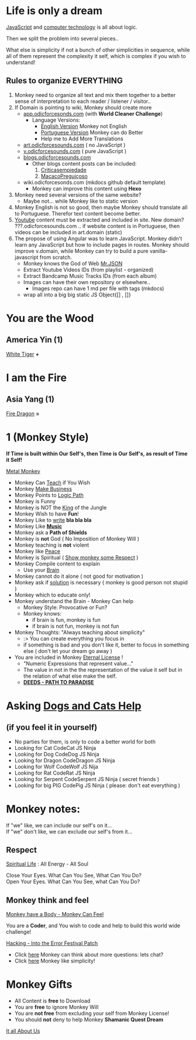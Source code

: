 # Life is only a dream

[JavaScript](https://odicforcesounds.bandcamp.com/album/spiritual-algorithm) and [computer technology](https://odicforcesounds.bandcamp.com/track/just-a-technical-skill-set) is all about logic.

Then we split the problem into several pieces.. 

What else is simplicity if not a bunch of other simplicities in sequence, while all of them represent the complexity it self, which is complex if you wish to understand! 

## Rules to organize EVERYTHING 
1. Monkey need to organize all text and mix them together to a better sense of interpretation to each reader / listener / visitor..
2. If Domain is pointing to wiki, Monkey should create more
    - [app.odicforcesonds.com](https://github.com/odicforcesounds/World-Cleaner) (with **World Cleaner Challenge**)
        - Language Versions: 
            - [English Version](./en/README.md) Monkey not English
            - [Portuguese Version](./pt/README.md) Monkey can do Better
            - Help me to Add More Translations 
    - [art.odicforcesounds.com](https://wiki.odicforcesounds.com/art/index.html) ( no JavaScript )
    - [v.odicforcesounds.com](https://wiki.odicforcesounds.com/v/) ( pure JavaScript )
    - [blogs.odicforcesounds.com](https://wiki.odicforcesounds.com/blogjs/src/b.html)
        - Other blogs content posts can be included: 
            1. [Criticasempiedade](https://criticasempiedade.blogspot.com/)
            2. [MacacoPreguiçoso](https://macacopreguicoso.blogspot.com/) 
    - wiki.odicforcesonds.com (mkdocs github default template)
        - Monkey can improve this content using **Hexo**
3. Monkey need several versions of the same website?
    - Maybe not... while Monkey like to static version
4. Monkey English is not so good, then maybe Monkey should translate all to Portuguese. Therefor text content become better.
5. [Youtube](./yt/README.md)  content must be extracted and included in site. New domain? ???.odicforcesounds.com .. if website content is in Portuguese, then videos can be included in art.domain (static)
6. The propose of using Angular was to learn JavaScript. Monkey didn't learn any JavaScript but how to include pages in routes. Monkey should improve v.domain, while Monkey can try to build a pure vanilla-javascript from scratch. 
    - Monkey knows the God of Web [Mr.JSON](https://odicforcesounds.bandcamp.com/track/mr-json)
    - Extract Youtube Videos IDs (from playlist - organized)
    - Extract Bandcamp Music Tracks IDs (from each album)
    - Images can have their own repository or elsewhere.. 
        - Images repo can have 1 md per file with tags (mkdocs)
    - wrap all into a big big static JS Object{[] , []}

# You are the Wood

## America Yin (1)

[White Tiger](./letters/Tiger_America.md) **+**

# I am the Fire 

## Asia Yang (1)

[Fire Dragon](./letters/Dragon_Asia.md) **=** 

# 1 (Monkey Style)

**If Time is built within Our Self's, then Time is Our Self's, as result of Time it Self!**

[Metal Monkey](./textos/README.md)

- Monkey Can [Teach](https://odicforcesounds.bandcamp.com/track/crafting-new-generations) if You Wish
- Monkey [Make Business](https://odicforcesounds.bandcamp.com/track/lets-make-business)
- Monkey Points to [Logic Path](https://wiki.odicforcesounds.com/art/pages/Dao/index.html)
- Monkey is Funny
- Monkey is NOT the [King](https://odicforcesounds.bandcamp.com/track/sun-wukong-the-monkey-king) of the Jungle
- Monkey Wish to have **Fun**!
- Monkey Like to [write](./MANIFEST.md) **bla bla bla** 
- Monkey Like **[Music](https://odicforcesounds.bandcamp.com/track/piano-words)**
- Monkey ask a **Path of Shields**
- Monkey is **not** God ( No Imposition of Monkey Will )
- Monkey teaching is **not** violent
- Monkey like [Peace](https://odicforcesounds.bandcamp.com/track/we-came-in-peace-trance-zone) 
- Monkey is Spiritual ( [Show monkey some Respect](https://odicforcesounds.bandcamp.com/track/show-us-some-respect-warning) )
- Monkey Compile content to explain
    - Use your [Brain](https://odicforcesounds.bandcamp.com/track/brain-chilout) 
- Monkey cannot do it alone ( not good for motivation )
- Monkey ask if [solution](./World-Cleaner.md) is necessary ( monkey is good person not stupid )
- Monkey which to educate only! 
- Monkey understand the Brain - Monkey Can help 
    - Monkey Style: Provocative or Fun? 
    - Monkey knows: 
        - if brain is fun, monkey is fun
        - if brain is not fun, monkey is not fun
- Monkey Thoughts: "Always teaching about simplicity" 
    - :> You can create everything you focus in
    - if something is bad and you don't like it, better to focus in something else ( don't let your dream go away )
- You are included in Monkey [Eternal License](./letters/Eternal_License.md) ! 
    - "Numeric Expressions that represent value..."
    - The value in not in the the representation of the value it self but in the relation of what else make the self. 
    - **[DEEDS - PATH TO PARADISE](https://odicforcesounds.bandcamp.com/track/deeds-path-to-paradise)** 

# Asking [Dogs and Cats Help](https://odicforcesounds.bandcamp.com/track/dogs-like-to-dance-cats-like-to-watch) 

## (if you feel it in yourself)
- No parties for them, is only to code a better world for both
- Looking for Cat CodeCat JS Ninja 
- Looking for Dog CodeDog JS Ninja
- Looking for Dragon CodeDragon JS Ninja
- Looking for Wolf CodeWolf JS Nija
- Looking for Rat CodeRat JS Ninja 
- Looking for Serpent CodeSerpent JS Ninja ( secret friends )
- Looking for big PIG CodePig JS Ninja ( please: don't eat everything )

# Monkey notes: 

If "we" like, we can include our self's on it...<br>
If "we" don't like, we can exclude our self's from it...

## Respect 

[Spiritual Life](https://odicforcesounds.bandcamp.com/track/respect-spiritual-life) : All Energy - All Soul 

Close Your Eyes. What Can You See, What Can You Do?<br>
Open Your Eyes. What Can You See, what Can You Do?

## Monkey think and feel

[Monkey have a Body - Monkey Can Feel](https://odicforcesounds.bandcamp.com/track/i-can-feel-i-have-a-body)

You are a <b>Coder</b>, and You wish to code and help to build this world wide challenge!

[Hacking - Into the Error Festival Patch](https://odicforcesounds.bandcamp.com/track/hacking-into-the-error-festival-patch)

- Click [here](./plan/Questions.md) Monkey can think about more questions: lets chat?
- Click [here](./plan/psudoCode.md) Monkey like simplicity! 

# Monkey Gifts 

- All Content is **free** to Download
- You are **free** to ignore Monkey Will
- You are **not free** from excluding your self from Monkey License!
- You should **not** deny to help Monkey **Shamanic Quest Dream**

[It all About Us](https://odicforcesounds.bandcamp.com/track/it-is-all-about-us)